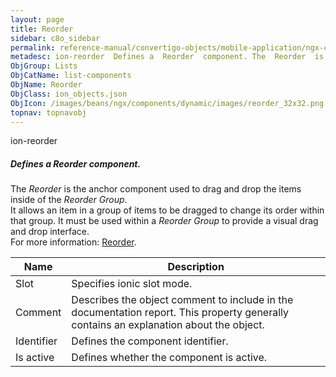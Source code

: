 ```yaml
---
layout: page
title: Reorder
sidebar: c8o_sidebar
permalink: reference-manual/convertigo-objects/mobile-application/ngx-components/list-components/reorder/
metadesc: ion-reorder  Defines a  Reorder  component. The  Reorder  is the anchor component used to drag and drop the items inside of the  Reorder Group . It al
ObjGroup: Lists
ObjCatName: list-components
ObjName: Reorder
ObjClass: ion_objects.json
ObjIcon: /images/beans/ngx/components/dynamic/images/reorder_32x32.png
topnav: topnavobj
---
```

ion-reorder<br/>

##### Defines a <i>Reorder</i> component.<br/>
The <i>Reorder</i> is the anchor component used to drag and drop the items inside of the <i>Reorder Group</i>.<br/>
It allows an item in a group of items to be dragged to change its order within that group. It must be used within a <i>Reorder Group</i> to provide a visual drag and drop interface.<br/>
 For more information: <a href='https://ionic-docs-o31kiyk8l-ionic1.vercel.app/docs/api/reorder'>Reorder</a>.

Name | Description 
--- | ---
Slot | Specifies ionic slot mode.
Comment | Describes the object comment to include in the documentation report.  This property generally contains an explanation about the object. 
Identifier | Defines the component identifier.  
Is active | Defines whether the component is active. 

